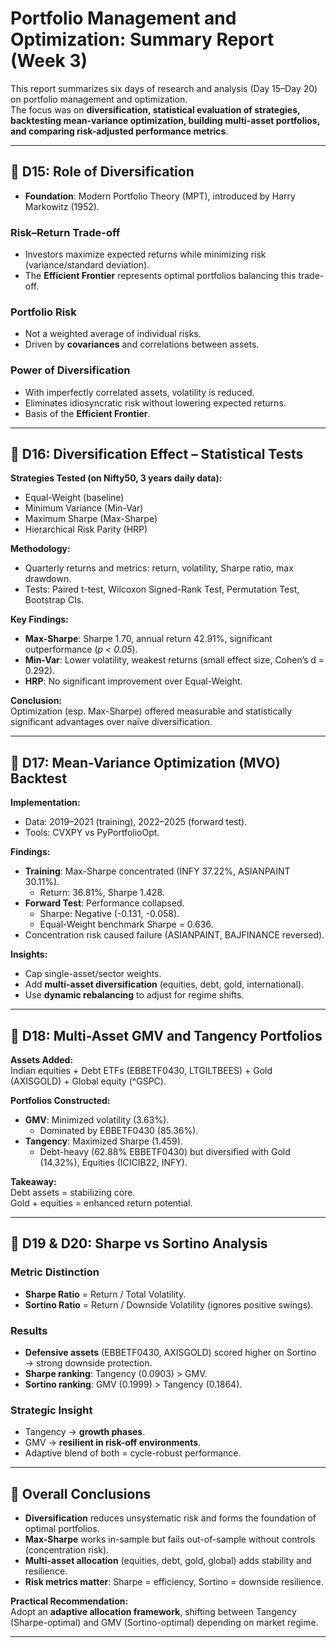 # Portfolio Management and Optimization: Summary Report (Week 3)

This report summarizes six days of research and analysis (Day 15–Day 20) on portfolio management and optimization.  
The focus was on **diversification, statistical evaluation of strategies, backtesting mean-variance optimization, building multi-asset portfolios, and comparing risk-adjusted performance metrics**.

---

## 📌 D15: Role of Diversification

- **Foundation**: Modern Portfolio Theory (MPT), introduced by Harry Markowitz (1952).  

### Risk–Return Trade-off
- Investors maximize expected returns while minimizing risk (variance/standard deviation).  
- The **Efficient Frontier** represents optimal portfolios balancing this trade-off.

### Portfolio Risk
- Not a weighted average of individual risks.  
- Driven by **covariances** and correlations between assets.

### Power of Diversification
- With imperfectly correlated assets, volatility is reduced.  
- Eliminates idiosyncratic risk without lowering expected returns.  
- Basis of the **Efficient Frontier**.

---

## 📌 D16: Diversification Effect – Statistical Tests

**Strategies Tested (on Nifty50, 3 years daily data):**
- Equal-Weight (baseline)  
- Minimum Variance (Min-Var)  
- Maximum Sharpe (Max-Sharpe)  
- Hierarchical Risk Parity (HRP)  

**Methodology:**
- Quarterly returns and metrics: return, volatility, Sharpe ratio, max drawdown.  
- Tests: Paired t-test, Wilcoxon Signed-Rank Test, Permutation Test, Bootstrap CIs.  

**Key Findings:**
- **Max-Sharpe**: Sharpe 1.70, annual return 42.91%, significant outperformance (*p < 0.05*).  
- **Min-Var**: Lower volatility, weakest returns (small effect size, Cohen’s d = 0.292).  
- **HRP**: No significant improvement over Equal-Weight.  

**Conclusion:**  
Optimization (esp. Max-Sharpe) offered measurable and statistically significant advantages over naïve diversification.

---

## 📌 D17: Mean-Variance Optimization (MVO) Backtest

**Implementation:**
- Data: 2019–2021 (training), 2022–2025 (forward test).  
- Tools: CVXPY vs PyPortfolioOpt.  

**Findings:**
- **Training**: Max-Sharpe concentrated (INFY 37.22%, ASIANPAINT 30.11%).  
  - Return: 36.81%, Sharpe 1.428.  
- **Forward Test**: Performance collapsed.  
  - Sharpe: Negative (-0.131, -0.058).  
  - Equal-Weight benchmark Sharpe = 0.636.  
- Concentration risk caused failure (ASIANPAINT, BAJFINANCE reversed).  

**Insights:**
- Cap single-asset/sector weights.  
- Add **multi-asset diversification** (equities, debt, gold, international).  
- Use **dynamic rebalancing** to adjust for regime shifts.

---

## 📌 D18: Multi-Asset GMV and Tangency Portfolios

**Assets Added:**  
Indian equities + Debt ETFs (EBBETF0430, LTGILTBEES) + Gold (AXISGOLD) + Global equity (^GSPC).  

**Portfolios Constructed:**
- **GMV**: Minimized volatility (3.63%).  
  - Dominated by EBBETF0430 (85.36%).  
- **Tangency**: Maximized Sharpe (1.459).  
  - Debt-heavy (62.88% EBBETF0430) but diversified with Gold (14.32%), Equities (ICICIB22, INFY).  

**Takeaway:**  
Debt assets = stabilizing core.  
Gold + equities = enhanced return potential.

---

## 📌 D19 & D20: Sharpe vs Sortino Analysis

### Metric Distinction
- **Sharpe Ratio** = Return / Total Volatility.  
- **Sortino Ratio** = Return / Downside Volatility (ignores positive swings).

### Results
- **Defensive assets** (EBBETF0430, AXISGOLD) scored higher on Sortino → strong downside protection.  
- **Sharpe ranking**: Tangency (0.0903) > GMV.  
- **Sortino ranking**: GMV (0.1999) > Tangency (0.1864).  

### Strategic Insight
- Tangency → **growth phases**.  
- GMV → **resilient in risk-off environments**.  
- Adaptive blend of both = cycle-robust performance.

---

## 📌 Overall Conclusions

- **Diversification** reduces unsystematic risk and forms the foundation of optimal portfolios.  
- **Max-Sharpe** works in-sample but fails out-of-sample without controls (concentration risk).  
- **Multi-asset allocation** (equities, debt, gold, global) adds stability and resilience.  
- **Risk metrics matter**: Sharpe = efficiency, Sortino = downside resilience.  

**Practical Recommendation:**  
Adopt an **adaptive allocation framework**, shifting between Tangency (Sharpe-optimal) and GMV (Sortino-optimal) depending on market regime.

---
